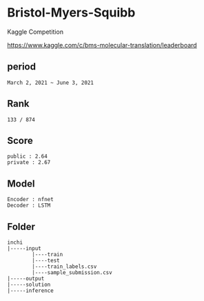 # Bristol-Myers-Squibb
Kaggle Competition

https://www.kaggle.com/c/bms-molecular-translation/leaderboard

## period
~~~
March 2, 2021 ~ June 3, 2021
~~~

## Rank
~~~
133 / 874 
~~~

## Score
~~~
public : 2.64
private : 2.67
~~~

## Model
~~~
Encoder : nfnet
Decoder : LSTM
~~~

## Folder
~~~~
inchi
|-----input
        |----train
        |----test
        |----train_labels.csv
        |----sample_submission.csv
|-----output
|-----solution
|-----inference
~~~~
